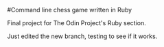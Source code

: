 #Command line chess game written in Ruby

Final project for The Odin Project's Ruby section.

Just edited the new branch, testing to see if it works.
